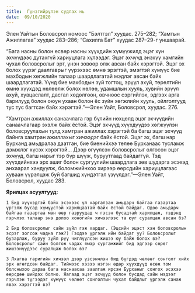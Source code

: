 ```yaml
---
title:  Гүнзгийрүлэн судлах нь
date:  09/10/2020
---
```


Элен Уайтын Боловсрол номоос “Бэлтгэл” хуудас. 275–282; “Хамтын Ажиллагаа” хуудас 283–286; “Сахилга Бат” хуудас 287–29-г уншаарай.

“Бага насны болон өсвөр насны хүүхдийн хүмүүжилд эцэг хүн эхчүүдээс дутахгүй хариуцлага хүлээдэг. Эцэг эхчүүд энэхүү хамгийн чухал боловсролыг эрт, үнэн зөвөөр олж авсан байх хэрэгтэй. Эцэг эх болох үүрэг даалгаврыг үүрэхээс өмнө эрэгтэй, эмэгтэй хүмүүс бие махбодын хөгжлийн талаар шаардлагатай мэдлэг авсан байх шаардлагатай. Үүнд бие махбодын зүй тогтоц, эрүүл ахуй, төрөлтийн өмнө хүүхдэд нөлөөлж болох нөлөө, удамшлын хууль, хувийн эрүүл ахуй, хувцаслалт, дасгал хөдөлгөөн, өвчнөөс сэргийлэх, эдгээх арга барилууд болон оюун ухаан болон ёс зүйн хөгжлийн хууль, ойлголтууд тус тус багтсан байх хэрэгтэй.”—Элен Уайт, Боловсрол, хуудас. 276.

“Хамтран ажиллах санаачлага гэр бүлийн нөхцөлд эцэг эхчүүдийн санаачлагаар эхэлж байх ёстой. Эцэг эхчүүд хүүхдүүдээ хөгжүүлэн боловсруулахын тулд хамтран ажиллах хэрэгтэй ба багш эцэг эхчүүд байнга хамтран ажиллахыг хичээдэг байх ёстой. Эцэг эх, багш нар Бурханд амьдралаа даатган, бие биенийхээ төлөө Бурханаас тусламж дэмжлэг хүсэх хэрэгтэй... Дээр өгүүлсэн боловсролыг олгосон эцэг эхчүүд, багш нарыг тэр бүр шүүж, буруутгаад байдаггүй. Тэд хүүхдийнхээ эрх ашиг болон сургуулийн шаардлага зөв шударга эсэхэд анхаарал хандуулж, боломжийнхоо хирээр өөрсдийн хариуцлагаас хуваан үүрэлцэж буй багшид хүндэтгэл үзүүлдэг.”—Элен Уайт, Боловсрол, хуудас 283.

**Ярилцах асуултууд:**

`1 Бид хүүхэдтэй байх эсэхээс үл харгалзан амьдарч байгаа газартаа үргэлж бусад хүмүүстэй харилцаатай байх ёстой байдаг. Одоо амьдарч байгаа газартаа мөн өөр газруудад ч гэсэн бусадтай харилцаж, тэдэнд гэрчлэх талаар энэ долоо хоногийн хичээлээс та юуг суралцаж авсан бэ?`

`2 Бид боловсролыг сайн зүйл гэж хардаг. (Эцсийн эцэст хэн боловсролын эсрэг зогсож чадна гэж?) Гэхдээ үргэлж ийм байдаг уу? Боловсролыг бузарлаж, буруу зүйл рүү чиглүүлсэн жишээ юу байж болох вэ? Боловсролыг сайн болгож чадах ямар сургамжийг бид эдгээр сөрөг жишээнүүдээс суралцаж болох вэ?`

`3 Лхагва гаригийн хичээл дээр үзсэнчлэн бид бүгдэд чөлөөт сонголт хийх эрх өгөгдсөн байдаг. Тиймээс хэзээ нэгэн өдөр хүүхдүүд өсөж том болсныхоо дараа бага наснаасаа заалгаж ирсэн Бурханыг сонгох эсэхээ өөрсдөө шийдэх болно. Яагаад эцэг эхчүүд болон бусдад сайн мэдээг гэрчлэн түгээдэг хүмүүс чөлөөт сонголтын чухал байдлыг үргэлж санаж явах хэрэгтэй вэ?`